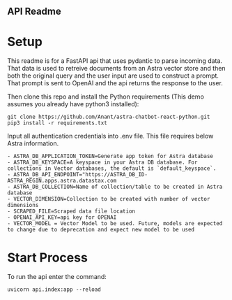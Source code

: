 ## API Readme

# Setup

This readme is for a FastAPI api that uses pydantic to parse incoming data. That data is used to retreive documents from an Astra vector store and then both the original query and the user input are used to construct a prompt. That prompt is sent to OpenAI and the api returns the response to the user.

Then clone this repo and install the Python requirements (This demo assumes you already have python3 installed):
```
git clone https://github.com/Anant/astra-chatbot-react-python.git
pip3 install -r requirements.txt
```

Input all authentication credentials into .env file. This file requires below Astra information.

    - ASTRA_DB_APPLICATION_TOKEN=Generate app token for Astra database
    - ASTRA_DB_KEYSPACE=A keyspace in your Astra DB database. For collections in Vector databases, the default is `default_keyspace`.
    - ASTRA_DB_API_ENDPOINT="https://ASTRA_DB_ID-ASTRA_REGIN.apps.astra.datastax.com
    - ASTRA_DB_COLLECTION=Name of collection/table to be created in Astra database
    - VECTOR_DIMENSION=Collection to be created with number of vector dimensions
    - SCRAPED_FILE=Scraped data file location
    - OPENAI_API_KEY=api key for OPENAI
    - VECTOR_MODEL = Vector Model to be used. Future, models are expected to change due to deprecation and expect new model to be used 

# Start Process

To run the api enter the command:
```
uvicorn api.index:app --reload
```

